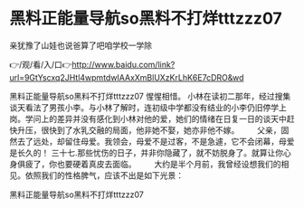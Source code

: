 # 黑料正能量导航so黑料不打烊tttzzz07
亲犹豫了山娃也说爸算了吧咱学校一学除

👉/观/看/入/口👉http://www.baidu.com/link?url=9GtYscxq2JHtl4wpmtdwIAAxXmBlUXzKrLhK6E7cDRO&wd

黑料正能量导航so黑料不打烊tttzzz07		惺惺相惜。
小林在读初二那年，经过搜集谈天看法了男孩小李。与小林了解时，连初级中学都没有结业的小李仍旧停学上岗。学问上的差异并没有感化到小林对他的爱，她们的情绪在日复一日的谈天中赶快升压，很快到了水乳交融的局面，他非她不娶，她亦非他不嫁。
　　父亲，固然去了远处，却留住母爱。我领会，母爱不是过客，不是急遽，它不会闭幕，母爱是长久的！
三十七.那些忧伤的日子，并非你隐藏了，就不妨脱身了。就算让你心身俱疲了，你也要硬着真皮去面临。
　　大约是半个月前，我曾经设想我们的相见。依照我们的性格脾气，应该不出是如下光景：

黑料正能量导航so黑料不打烊tttzzz07
